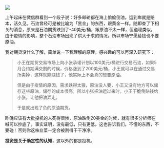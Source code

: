 ![](https://imgkr.cn-bj.ufileos.com/027c2071-1b86-4d70-b812-05732e333cc9.png)

上午起床在微信群看到一个段子说：好多邮轮都在海上偷偷倒油，运到岸就是赔本，活久见。石油曾经可是被比喻为「黑金」的东西，跟黄金一样。随即查了下相关的消息，原来是石油期货跌到了-40美元/桶，跟原油不太一样，但道理类似。由于疫情的影响，整个石油市场出现了供大于求的情况，所以市场宁愿给钱也不要原油。

我对期货没什么了解，简单说一下我理解的原理，感兴趣的可以再深入研究下：

> 小王在期货交易市场上向小张承诺计划以100美元/桶进行交易石油，如果5月合约期满交割的时候，价格涨到了200美元/桶，小王就可以在通过交易所卖掉，这样就能赚钱了，他实际上不会真的想要原油。
>
> 但是由于疫情的原因，需求跌得太狠，原油没人要，小王又没有地方可以储存这些原油。储存的成本很高，所以小张把油运过来时，小王干脆倒贴钱给小张，让他把油弄走。
>
>于是就出现了负的原油期货。

昨晚应该有大批投机的人死得很惨，原油跌倒20美金的时候，就有很多分析师在喊可以抄底了，事实证明，没有最低，只有更低。这也告诉我们，不懂的东西，不要碰！否则你这株韭菜一定会被割得干干净净。

**投资是关于确定性的认知**，这以外的都是投机。

